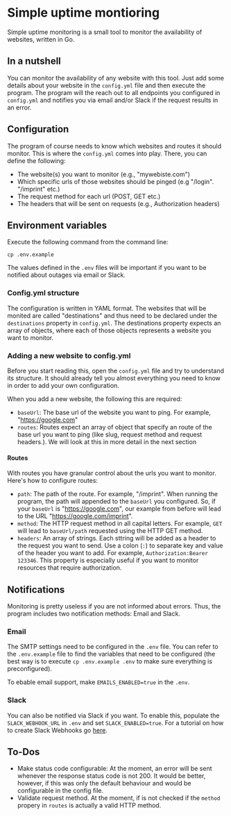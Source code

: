 # Simple uptime montioring

Simple uptime monitoring is a small tool to monitor the availability of websites, written in Go.

## In a nutshell

You can monitor the availability of any website with this tool. Just add some details about your website in the `config.yml` file and then execute the program. The program will the reach out to all endpoints you configured in `config.yml` and notifies you via email and/or Slack if the request results in an error.

## Configuration

The program of course needs to know which websites and routes it should monitor. This is where the `config.yml` comes into play. There, you can define the following:

- The website(s) you want to monitor (e.g., "mywebiste.com")
- Which specific urls of those websites should be pinged (e.g "/login". "/imprint" etc.)
- The request method for each url (POST, GET etc.)
- The headers that will be sent on requests (e.g., Authorization headers)

## Environment variables

Execute the following command from the command line:

```
cp .env.example
```

The values defined in the `.env` files will be important if you want to be notified about outages via email or Slack.

### Config.yml structure

The configuration is written in YAML format. The websites that will be monited are called "destinations" and thus need to be declared under the `destinations` property in `config.yml`.
The destinations property expects an array of objects, where each of those objects represents a website you want to monitor.

### Adding a new website to config.yml

Before you start reading this, open the `config.yml` file and try to understand its structure. It should already tell you almost everything you need to know in order to add your own configuration.

When you add a new website, the following this are required:

- `baseUrl`: The base url of the website you want to ping. For example, "https://google.com"
- `routes`: Routes expect an array of object that specify an route of the base url you want to ping (like slug, request method and request headers.). We will look at this in more detail in the next section

#### Routes

With routes you have granular control about the urls you want to monitor. Here's how to configure routes:

- `path`: The path of the route. For example, "/imprint". When running the program, the path will appended to the `baseUrl` you configured. So, if your `baseUrl` is "https://google.com", our example from before will lead to the URL "https://google.com/imprint".
- `method`: The HTTP request method in all capital letters. For example, `GET` will lead to `baseUrl/path` requested using the HTTP GET method.
- `headers`: An array of strings. Each sttring will be added as a header to the request you want to send. Use a colon (`:`) to separate key and value of the header you want to add. For example, `Authorization:Bearer 123346`. This property is especially useful if you want to monitor resources that require authorization.

## Notifications

Monitoring is pretty useless if you are not informed about errors. Thus, the program includes two notification methods: Email and Slack.

### Email

The SMTP settings need to be configured in the `.env` file. You can refer to the `.env.example` file to find the variables that need to be configured (the best way is to execute `cp .env.example .env` to make sure everything is preconfigured).

To ebable email support, make `EMAILS_ENABLED=true` in the `.env`.

### Slack

You can also be notified via Slack if you want. To enable this, populate the `SLACK_WEBHOOK_URL` in `.env` and set `SLACK_ENABLED=true`. For a tutorial on how to create Slack Webhooks go [here](https://api.slack.com/messaging/webhooks).

## To-Dos

- Make status code configurable: At the moment, an error will be sent whenever the response status code is not 200. It would be better, however, if this was only the default behaviour and would be configurable in the config file.
- Validate request method. At the moment, if is not checked if the `method` propery in `routes` is actually a valid HTTP method.
